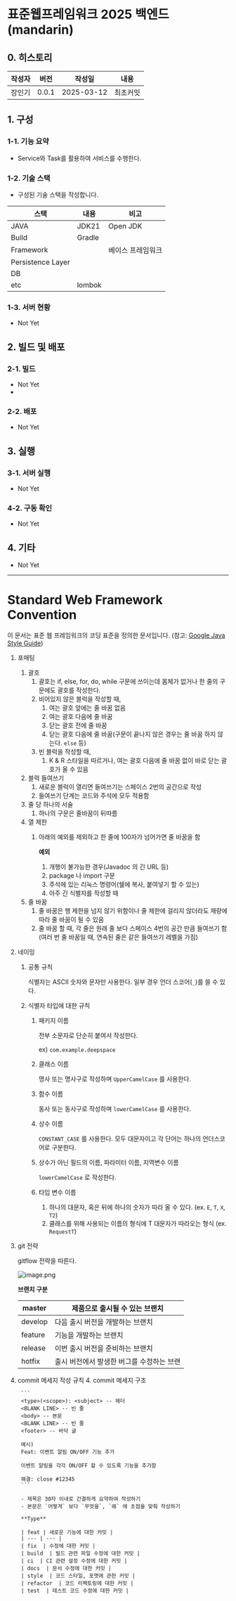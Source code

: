 # 표준웹프레임워크 2025 백엔드(mandarin)

## 0. 히스토리

| 작성자 | 버전  | 작성일        | 내용           |
|-----|-----|------------|--------------|
| 장인기 | 0.0.1 | 2025-03-12 | 최초커밋         |


## 1. 구성

### 1-1. 기능 요약
- Service와 Task를 활용하여 서비스를 수행한다.

### 1-2. 기술 스택
- 구성된 기술 스택을 작성합니다.

| 스택                | 내용                            | 비고        |
|-------------------|-------------------------------|-----------|
| JAVA              | JDK21                         | Open JDK  |
| Build             | Gradle                        |           |
| Framework         |              | 베이스 프레임워크 |
| Persistence Layer |                  |           |
| DB                |        |           |
| etc               | lombok         |           |

### 1-3. 서버 현황
- Not Yet

## 2. 빌드 및 배포

### 2-1. 빌드
- Not Yet
- 
### 2-2. 배포
- Not Yet

## 3. 실행

### 3-1. 서버 실행
- Not Yet

### 4-2. 구동 확인
- Not Yet

## 4. 기타
- Not Yet

---

# Standard Web Framework Convention

이 문서는 표준 웹 프레임워크의 코딩 표준을 정의한 문서입니다. (참고: [Google Java Style Guide](https://google.github.io/styleguide/javaguide.html))

1. 포매팅
    1. 괄호
        1. 괄호는 if, else, for, do, while 구문에 쓰이는데 몸체가 없거나 한 줄의 구문에도 괄호를 작성한다.
        2. 비어있지 않은 블럭을 작성할 때,
            1. 여는 괄호 앞에는 줄 바꿈 없음
            2. 여는 괄호 다음에 줄 바꿈
            3. 닫는 괄호 전에 줄 바꿈
            4. 닫는 괄호 다음에 줄 바꿈(구문이 끝나지 않은 경우는 줄 바꿈 하지 않는다. `else` 등)
        3. 빈 블럭을 작성할 때,
            1. K & R 스타일을 따르거나, 여는 괄호 다음에 줄 바꿈 없이 바로 닫는 괄호가 올 수 있음
    2. 블럭 들여쓰기
        1. 새로운 블럭이 열리면 들여쓰기는 스페이스 2번의 공간으로 작성
        2. 들여쓰기 단계는 코드와 주석에 모두 적용함
    3. 줄 당 하나의 서술
        1. 하나의 구문은 줄바꿈이 뒤따름
    4. 열 제한
        1. 아래의 예외를 제외하고 한 줄에 100자가 넘어가면 줄 바꿈을 함
            
            **예외**
            
            1. 개행이 불가능한 경우(Javadoc 의 긴 URL 등)
            2. package 나 import 구문
            3. 주석에 있는 리눅스 명령어(쉘에 복사, 붙여넣기 할 수 있는)
            4. 아주 긴 식별자를 작성할 때
    5. 줄 바꿈
        1. 줄 바꿈은 행 제한을 넘지 않기 위함이나 줄 제한에 걸리지 않더라도 재량에 따라 줄 바꿈이 될 수 있음
        2. 줄 바꿈 할 때, 각 줄은 원래 줄 보다 스페이스 4번의 공간 만큼 들여쓰기 함(여러 번 줄 바꿈일 때, 연속된 줄은 같은 들여쓰기 레벨을 가짐)
2. 네이밍
    1. 공통 규칙
        
        식별자는 ASCII 숫자와 문자만 사용한다. 일부 경우 언더 스코어(`_`)를 쓸 수 있다.
        
    2. 식별자 타입에 대한 규칙
        1. 패키지 이름
            
            전부 소문자로 단순히 붙여서 작성한다. 
            
            ex) `com.example.deepspace` 
            
        2. 클래스 이름
            
            명사 또는 명사구로 작성하며 `UpperCamelCase` 를 사용한다.
            
        3. 함수 이름
            
            동사 또는 동사구로 작성하며 `lowerCamelCase` 를 사용한다.
            
        4. 상수 이름
            
            `CONSTANT_CASE` 를 사용한다. 모두 대문자이고 각 단어는 하나의 언더스코어로 구분한다.
            
        5. 상수가 아닌 필드의 이름, 파라미터 이름, 지역변수 이름
            
            `lowerCamelCase` 로 작성한다.
            
        6. 타입 변수 이름
            1. 하나의 대문자, 혹은 뒤에 하나의 숫자가 따라 올 수 있다. (ex. `E`, `T`, `X`, `T2`)
            2. 클래스를 위해 사용되는 이름의 형식에 T 대문자가 따라오는 형식 (ex. `RequestT`)
3. git 전략
    
    gitflow 전략을 따른다.
    
    ![image.png](https://www.abtasty.com/wp-content/uploads/gitflow-branching-strategy.png)
   
    
    **브랜치 구분**
    
    | master | 제품으로 출시될 수 있는 브랜치 |
    | --- | --- |
    | develop | 다음 출시 버전을 개발하는 브랜치 |
    | feature | 기능을 개발하는 브랜치 |
    | release | 이번 출시 버전을 준비하는 브랜치 |
    | hotfix | 출시 버전에서 발생한 버그를 수정하는 브랜 |
5. commit 메세지 작성 규칙
    4. commit 메세지 구조
        
        ```
        <type>(<scope>): <subject> -- 헤더
        <BLANK LINE> -- 빈 줄
        <body> -- 본문
        <BLANK LINE> -- 빈 줄
        <footer> -- 바닥 글
        
        예시)
        Feat: 이벤트 알림 ON/OFF 기능 추가
        
        이벤트 알림을 각각 ON/OFF 할 수 있도록 기능을 추가함
        
        해결: close #12345
        ```
        
        - 제목은 30자 이내로 간결하게 요약하여 작성하기
        - 본문은 `어떻게` 보다 `무엇을`, `왜` 에 초점을 맞춰 작성하기
        
        **Type**
        
        | feat | 새로운 기능에 대한 커밋 |
        | --- | --- |
        | fix  | 수정에 대한 커밋 |
        | build  | 빌드 관련 파일 수정에 대한 커밋 |
        | ci  | CI 관련 설정 수정에 대한 커밋 |
        | docs  | 문서 수정에 대한 커밋 |
        | style  | 코드 스타일, 포맷에 관한 커밋 |
        | refactor  | 코드 리팩토링에 대한 커밋 |
        | test  | 테스트 코드 수정에 대한 커밋 |

